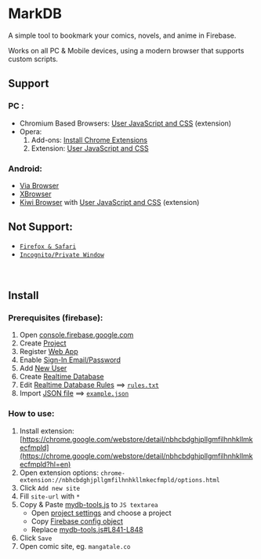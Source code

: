# MarkDB

A simple tool to bookmark your comics, novels, and anime in Firebase.

Works on all PC & Mobile devices, using a modern browser that supports custom scripts.

## Support

### PC :
* Chromium Based Browsers: [User JavaScript and CSS](https://chrome.google.com/webstore/detail/nbhcbdghjpllgmfilhnhkllmkecfmpld?hl=en) (extension)
* Opera: 
  1. Add-ons: [Install Chrome Extensions](https://addons.opera.com/en/extensions/details/install-chrome-extensions/)
  2. Extension: [User JavaScript and CSS](https://chrome.google.com/webstore/detail/nbhcbdghjpllgmfilhnhkllmkecfmpld?hl=en)

### Android:
* [Via Browser](https://play.google.com/store/apps/details?id=mark.via.gp&hl=en)
* [XBrowser](https://play.google.com/store/apps/details?id=com.xbrowser.play&hl=en)
* [Kiwi Browser](https://play.google.com/store/apps/details?id=com.kiwibrowser.browser&hl=en) with [User JavaScript and CSS](https://chrome.google.com/webstore/detail/nbhcbdghjpllgmfilhnhkllmkecfmpld?hl=en) (extension)

## Not Support:
* [`Firefox & Safari`](https://github.com/bakomon/mydb/blob/master/tools/mydb-tools.js#L148-L154)
* [`Incognito/Private Window`](https://github.com/bakomon/mydb/blob/master/tools/mydb-tools.js#L786)

ㅤ
## Install

### Prerequisites (firebase):
1. Open [console.firebase.google.com](https://console.firebase.google.com/)
2. Create [Project](https://www.youtube.com/embed/13eja_RYimU?start=12&end=34&rel=0)
3. Register [Web App](https://www.youtube.com/embed/13eja_RYimU?start=48&end=86&rel=0)
4. Enable [Sign-In Email/Password](https://www.youtube.com/embed/iKlWaUszxB4?start=463&end=482&rel=0)
5. Add [New User](https://www.youtube.com/embed/iKlWaUszxB4?start=508&end=517&rel=0)
6. Create [Realtime Database](https://www.youtube.com/embed/pP7quzFmWBY?start=58&end=115&rel=0)
7. Edit [Realtime Database Rules](https://www.youtube.com/embed/dx_gkSb-Ch0?start=90&end=138&rel=0) ==> [`rules.txt`](https://cdn.jsdelivr.net/gh/bakomon/mydb@master/bookmark/rules.txt)
8. Import [JSON file](https://www.youtube.com/embed/rc4qZWHBNrQ?start=68&end=103&rel=0) ==> [`example.json`](https://cdn.jsdelivr.net/gh/bakomon/mydb@master/bookmark/example.json)

### How to use:
1. Install extension: [https://chrome.google.com/webstore/detail/nbhcbdghjpllgmfilhnhkllmkecfmpld](https://chrome.google.com/webstore/detail/nbhcbdghjpllgmfilhnhkllmkecfmpld?hl=en)
2. Open extension options: `chrome-extension://nbhcbdghjpllgmfilhnhkllmkecfmpld/options.html`
3. Click `Add new site`
4. Fill `site-url` with `*`
5. Copy & Paste [mydb-tools.js](https://github.com/bakomon/mydb/blob/master/tools/mydb-tools.js) to `JS textarea`
   - Open [project settings](https://console.firebase.google.com/project/_/settings/general) and choose a project
   - Copy [Firebase config object](https://www.youtube.com/embed/13eja_RYimU?start=88&end=111&rel=0)
   - Replace [mydb-tools.js#L841-L848](https://github.com/bakomon/mydb/blob/master/tools/mydb-tools.js#L841-L848)
6. Click `Save`
7. Open comic site, eg. `mangatale.co`
